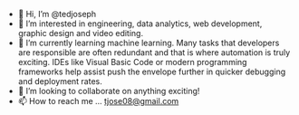 - 👋 Hi, I’m @tedjoseph
- 👀 I’m interested in engineering, data analytics, web development, graphic design and video editing.
- 🌱 I’m currently learning machine learning. Many tasks that developers are responsible are often redundant and that is where automation is truly exciting. IDEs like Visual Basic Code or modern programming frameworks help assist push the envelope further in quicker debugging and deployment rates.
- 💞️ I’m looking to collaborate on anything exciting!
- 📫 How to reach me ... tjose08@gmail.com

<!---
tedjoseph/tedjoseph is a ✨ special ✨ repository because its `README.md` (this file) appears on your GitHub profile.
You can click the Preview link to take a look at your changes.
--->
